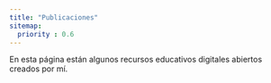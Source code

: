 ```yaml
---
title: "Publicaciones"
sitemap:
  priority : 0.6
---
```

En esta página están algunos recursos educativos digitales abiertos creados por mí.


